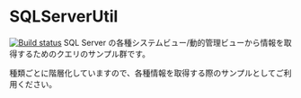 # SQLServerUtil
[![Build status](https://ci.appveyor.com/api/projects/status/mxr4mrm2jf4nnntr?svg=true)](https://ci.appveyor.com/project/MasayukiOzawa/sqlserverutil)
SQL Server の各種システムビュー/動的管理ビューから情報を取得するためのクエリのサンプル群です。

種類ごとに階層化していますので、各種情報を取得する際のサンプルとしてご利用ください。

